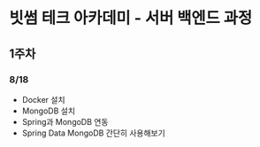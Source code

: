 # 빗썸 테크 아카데미 - 서버 백엔드 과정

## 1주차
### 8/18
* Docker 설치
* MongoDB 설치
* Spring과 MongoDB 연동
* Spring Data MongoDB 간단히 사용해보기


